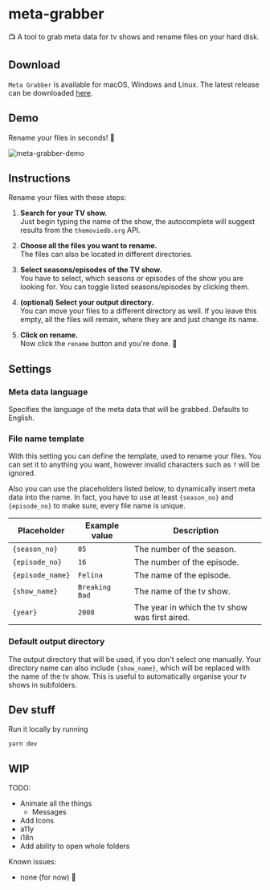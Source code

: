 # meta-grabber

📺 A tool to grab meta data for tv shows and rename files on your hard disk.

## Download

`Meta Grabber` is available for macOS, Windows and Linux.
The latest release can be downloaded [here](https://github.com/andreaswilli/meta-grabber/releases/latest).

## Demo
Rename your files in seconds! 🚀

![meta-grabber-demo](https://user-images.githubusercontent.com/17298270/45350375-ed4fbf00-b5b3-11e8-8cc2-a59e157a7205.gif)

## Instructions
Rename your files with these steps:

1. **Search for your TV show.**  
   Just begin typing the name of the show, the autocomplete will suggest results from the `themoviedb.org` API.

1. **Choose all the files you want to rename.**  
   The files can also be located in different directories.

1. **Select seasons/episodes of the TV show.**  
   You have to select, which seasons or episodes of the show you are looking for. You can toggle listed seasons/episodes by clicking them.

1. **(optional) Select your output directory.**  
   You can move your files to a different directory as well. If you leave this empty, all the files will remain, where they are and just change its name.

1. **Click on rename.**  
   Now click the `rename` button and you're done. 🎉

## Settings

### Meta data language
Specifies the language of the meta data that will be grabbed. Defaults to English.

### File name template
With this setting you can define the template, used to rename your files. You can set it to anything you want, however invalid characters such as `?` will be ignored.

Also you can use the placeholders listed below, to dynamically insert meta data into the name. In fact, you have to use at least `{season_no}` and `{episode_no}` to make sure, every file name is unique.

Placeholder | Example value | Description
--- | --- | ---
`{season_no}` | `05` | The number of the season.
`{episode_no}` | `16` | The number of the episode.
`{episode_name}` | `Felina` | The name of the episode.
`{show_name}` | `Breaking Bad` | The name of the tv show.
`{year}` | `2008` | The year in which the tv show was first aired.

### Default output directory
The output directory that will be used, if you don't select one manually. Your directory name can also include `{show_name}`, which will be replaced with the name of the tv show. This is useful to automatically organise your tv shows in subfolders.

## Dev stuff
Run it locally by running
```
yarn dev
```

## WIP
TODO:
* Animate all the things
  * Messages
* Add Icons
* a11y
* i18n
* Add ability to open whole folders

Known issues:
* none (for now) 🎉
